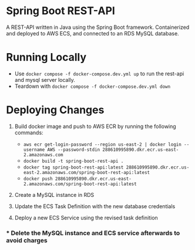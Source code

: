 # Spring Boot REST-API

A REST-API written in Java using the Spring Boot framework. Containerized and deployed to AWS ECS, and connected to an RDS MySQL database.

# Running Locally

- Use `docker compose -f docker-compose.dev.yml up` to run the rest-api and mysql server locally. 
- Teardown with `docker compose -f docker-compose.dev.yml down`

# Deploying Changes

1. Build docker image and push to AWS ECR by running the following commands:
   -   `aws ecr get-login-password --region us-east-2 | docker login --username AWS --password-stdin 288610995890.dkr.ecr.us-east-2.amazonaws.com`
   -  `docker build -t spring-boot-rest-api .`
   -  `docker tag spring-boot-rest-api:latest 288610995890.dkr.ecr.us-east-2.amazonaws.com/spring-boot-rest-api:latest`
   -  `docker push 288610995890.dkr.ecr.us-east-2.amazonaws.com/spring-boot-rest-api:latest`

2. Create a MySQL instance in RDS

3. Update the ECS Task Definition with the new database credentials

4. Deploy a new ECS Service using the revised task definition

### * Delete the MySQL instance and ECS service afterwards to avoid charges